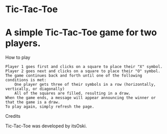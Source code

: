
#  Tic-Tac-Toe  <h1>A simple Tic-Tac-Toe game for two players. 

How to play

  
    Player 1 goes first and clicks on a square to place their "X" symbol.
    Player 2 goes next and clicks on a square to place their "O" symbol.
    The game continues back and forth until one of the following conditions is met:
        One player gets three of their symbols in a row (horizontally, vertically, or diagonally)
        All of the squares are filled, resulting in a draw.
    When the game ends, a message will appear announcing the winner or that the game is a draw.
    To play again, simply refresh the page.

Credits

Tic-Tac-Toe was developed by itsOski.
